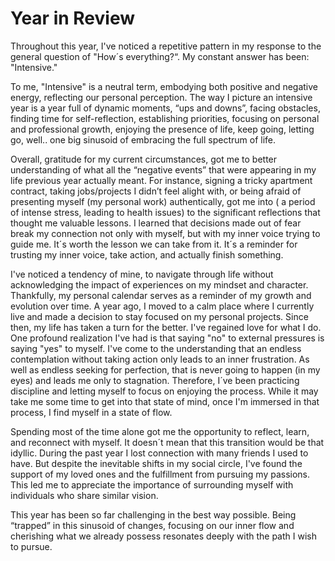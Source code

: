 # Year in Review

Throughout this year, I've noticed a repetitive pattern in my response to the general question of "How´s everything?“.
My constant answer has been: "Intensive."

To me, "Intensive" is a neutral term, embodying both positive and negative energy, reflecting our personal perception.
The way I picture an intensive year is a year full of dynamic moments, “ups and downs”, facing obstacles, finding time for self-reflection, establishing priorities, focusing on personal and professional growth, enjoying the presence of life, keep going, letting go, well.. 
one big sinusoid of embracing the full spectrum of life.




Overall, gratitude for my current circumstances, got me to better understanding of what all the “negative events” that were appearing in my life previous year actually meant.
For instance, signing a tricky apartment contract, taking jobs/projects I didn’t feel alight with, or being afraid of presenting myself (my personal work) authentically, got me into ( a period of intense stress, leading to health issues) to the significant reflections that thought me valuable lessons.
I learned that decisions made out of fear break my connection not only with myself, but with my inner voice trying to guide me. 
It´s worth the lesson we can take from it. It´s a reminder for trusting my inner voice, take action, and actually finish something.




I've noticed a tendency of mine, to navigate through life without acknowledging the impact of experiences on my mindset and character. Thankfully, my personal calendar serves as a reminder of my growth and evolution over time.
A year ago, I moved to a calm place where I currently live and made a decision to stay focused on my personal projects. Since then, my life has taken a turn for the better. I've regained love for what I do.
One profound realization I've had is that saying "no" to external pressures is saying "yes" to myself.
I've come to the understanding that an endless contemplation without taking action only leads to an inner frustration.
As well as endless seeking for perfection, that is never going to happen (in my eyes) and leads me only to stagnation. Therefore, I´ve been practicing discipline and letting myself to focus on enjoying the process. While it may take me some time to get into that state of mind, once I'm immersed in that process, I find myself in a state of flow.




Spending most of the time alone got me the opportunity to reflect, learn, and reconnect with myself. It doesn´t mean that this transition would be that idyllic. During the past year I lost connection with many friends I used to have. But despite the inevitable shifts in my social circle, I've found the support of my loved ones and the fulfillment from pursuing my passions. This led me to appreciate the importance of surrounding myself with individuals who share similar vision.


This year has been so far challenging in the best way possible. Being “trapped” in this sinusoid of changes, focusing on our inner flow and cherishing what we already possess resonates deeply with the path I wish to pursue.

